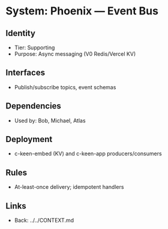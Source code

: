 # System: Phoenix — Event Bus
## Identity
- Tier: Supporting
- Purpose: Async messaging (V0 Redis/Vercel KV)
## Interfaces
- Publish/subscribe topics, event schemas
## Dependencies
- Used by: Bob, Michael, Atlas
## Deployment
- c-keen-embed (KV) and c-keen-app producers/consumers
## Rules
- At-least-once delivery; idempotent handlers
## Links
- Back: ../../CONTEXT.md
